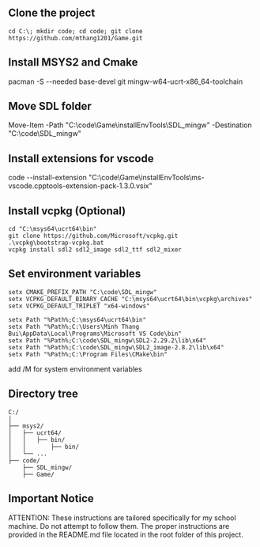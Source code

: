 ## Clone the project
`cd C:\; mkdir code; cd code; git clone https://github.com/mthang1201/Game.git`

## Install MSYS2 and Cmake
pacman -S --needed base-devel git mingw-w64-ucrt-x86_64-toolchain

## Move SDL folder
Move-Item -Path "C:\code\Game\installEnvTools\SDL_mingw" -Destination "C:\code\SDL_mingw"

## Install extensions for vscode
code --install-extension "C:\code\Game\installEnvTools\ms-vscode.cpptools-extension-pack-1.3.0.vsix"

## Install vcpkg (Optional)
```
cd "C:\msys64\ucrt64\bin"
git clone https://github.com/Microsoft/vcpkg.git
.\vcpkg\bootstrap-vcpkg.bat
vcpkg install sdl2 sdl2_image sdl2_ttf sdl2_mixer
```

## Set environment variables
```
setx CMAKE_PREFIX_PATH "C:\code\SDL_mingw"
setx VCPKG_DEFAULT_BINARY_CACHE "C:\msys64\ucrt64\bin\vcpkg\archives"
setx VCPKG_DEFAULT_TRIPLET "x64-windows"
```

```
setx Path "%Path%;C:\msys64\ucrt64\bin"
setx Path "%Path%;C:\Users\Minh Thang Bui\AppData\Local\Programs\Microsoft VS Code\bin"
setx Path "%Path%;C:\code\SDL_mingw\SDL2-2.29.2\lib\x64"
setx Path "%Path%;C:\code\SDL_mingw\SDL2_image-2.8.2\lib\x64"
setx Path "%Path%;C:\Program Files\CMake\bin"
```
add /M for system environment variables

## Directory tree
```
C:/
│
├── msys2/
│   ├── ucrt64/
│   │   ├── bin/
│   │       ├── bin/
│   └── ...
├── code/
    ├── SDL_mingw/
    ├── Game/
```

## Important Notice
ATTENTION: These instructions are tailored specifically for my school machine. Do not attempt to follow them. The proper instructions are provided in the README.md file located in the root folder of this project.